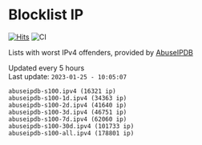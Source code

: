 # Blocklist IP

[![Hits](https://hits.seeyoufarm.com/api/count/incr/badge.svg?url=https%3A%2F%2Fgithub.com%2Fborestad%2Fblocklist-ip%2F&count_bg=%2379C83D&title_bg=%23555555&icon=&icon_color=%23E7E7E7&title=hits&edge_flat=false)](https://hits.seeyoufarm.com)  ![CI](https://img.shields.io/github/workflow/status/borestad/blocklist-ip/CI?style=flat-square)

Lists with worst IPv4 offenders, provided by [AbuseIPDB](https://www.abuseipdb.com/)

<!-- FOOTER-PLACEHOLDER -->
Updated every 5 hours<br>
Last update: `2023-01-25 - 10:05:07`
```
abuseipdb-s100.ipv4 (16321 ip)
abuseipdb-s100-1d.ipv4 (34363 ip)
abuseipdb-s100-2d.ipv4 (41640 ip)
abuseipdb-s100-3d.ipv4 (46751 ip)
abuseipdb-s100-7d.ipv4 (62060 ip)
abuseipdb-s100-30d.ipv4 (101733 ip)
abuseipdb-s100-all.ipv4 (178801 ip)
```
